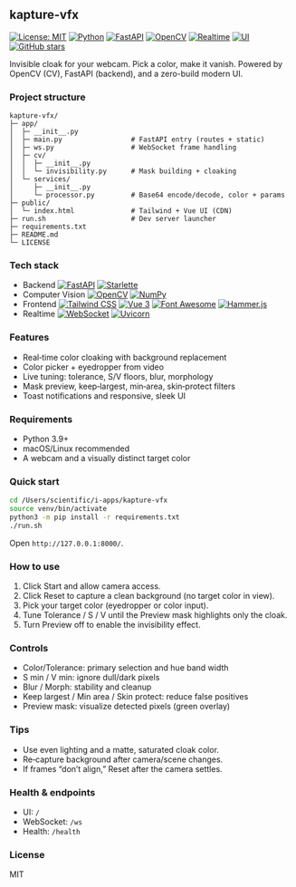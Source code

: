 ## kapture-vfx

[![License: MIT](https://img.shields.io/badge/License-MIT-blue.svg)](LICENSE)
[![Python](https://img.shields.io/badge/Python-3.9%2B-3776AB.svg?logo=python&logoColor=white)](https://www.python.org/)
[![FastAPI](https://img.shields.io/badge/FastAPI-0.x-009688.svg?logo=fastapi&logoColor=white)](https://fastapi.tiangolo.com/)
[![OpenCV](https://img.shields.io/badge/OpenCV-4.x-5C3EE8.svg?logo=opencv&logoColor=white)](https://opencv.org/)
[![Realtime](https://img.shields.io/badge/Realtime-WebSocket-1E90FF.svg)](#)
[![UI](https://img.shields.io/badge/UI-Tailwind%20CSS%20%2B%20Vue-38B2AC.svg?logo=tailwind-css&logoColor=white)](#)
[![GitHub stars](https://img.shields.io/github/stars/manuelapetsi/kapture-vfx?style=social)](https://github.com/manuelapetsi/kapture-vfx)

Invisible cloak for your webcam. Pick a color, make it vanish. Powered by OpenCV (CV), FastAPI (backend), and a zero-build modern UI.

### Project structure
```text
kapture-vfx/
├─ app/
│  ├─ __init__.py
│  ├─ main.py                 # FastAPI entry (routes + static)
│  ├─ ws.py                   # WebSocket frame handling
│  ├─ cv/
│  │  ├─ __init__.py
│  │  └─ invisibility.py      # Mask building + cloaking
│  └─ services/
│     ├─ __init__.py
│     └─ processor.py         # Base64 encode/decode, color + params
├─ public/
│  └─ index.html              # Tailwind + Vue UI (CDN)
├─ run.sh                     # Dev server launcher
├─ requirements.txt
├─ README.md
└─ LICENSE
```

### Tech stack
- Backend [![FastAPI](https://img.shields.io/badge/FastAPI-009688.svg?logo=fastapi&logoColor=white)](https://fastapi.tiangolo.com/) [![Starlette](https://img.shields.io/badge/Starlette-0A0A0A.svg)](https://www.starlette.io/)
- Computer Vision [![OpenCV](https://img.shields.io/badge/OpenCV-5C3EE8.svg?logo=opencv&logoColor=white)](https://opencv.org/) [![NumPy](https://img.shields.io/badge/NumPy-013243.svg?logo=numpy&logoColor=white)](https://numpy.org/)
- Frontend [![Tailwind CSS](https://img.shields.io/badge/Tailwind-38B2AC.svg?logo=tailwind-css&logoColor=white)](https://tailwindcss.com/) [![Vue 3](https://img.shields.io/badge/Vue%203-42B883.svg?logo=vue.js&logoColor=white)](https://vuejs.org/) [![Font Awesome](https://img.shields.io/badge/Font%20Awesome-528DD7.svg?logo=fontawesome&logoColor=white)](https://fontawesome.com/) [![Hammer.js](https://img.shields.io/badge/Hammer.js-FF9800.svg)](https://hammerjs.github.io/)
- Realtime [![WebSocket](https://img.shields.io/badge/WebSocket-1E90FF.svg)](#) [![Uvicorn](https://img.shields.io/badge/Uvicorn-121212.svg)](https://www.uvicorn.org/)

### Features
- Real‑time color cloaking with background replacement
- Color picker + eyedropper from video
- Live tuning: tolerance, S/V floors, blur, morphology
- Mask preview, keep‑largest, min‑area, skin‑protect filters
- Toast notifications and responsive, sleek UI

### Requirements
- Python 3.9+
- macOS/Linux recommended
- A webcam and a visually distinct target color

### Quick start
```bash
cd /Users/scientific/i-apps/kapture-vfx
source venv/bin/activate
python3 -m pip install -r requirements.txt
./run.sh
```
Open `http://127.0.0.1:8000/`.

### How to use
1. Click Start and allow camera access.
2. Click Reset to capture a clean background (no target color in view).
3. Pick your target color (eyedropper or color input).
4. Tune Tolerance / S / V until the Preview mask highlights only the cloak.
5. Turn Preview off to enable the invisibility effect.

### Controls
- Color/Tolerance: primary selection and hue band width
- S min / V min: ignore dull/dark pixels
- Blur / Morph: stability and cleanup
- Keep largest / Min area / Skin protect: reduce false positives
- Preview mask: visualize detected pixels (green overlay)

### Tips
- Use even lighting and a matte, saturated cloak color.
- Re‑capture background after camera/scene changes.
- If frames “don’t align,” Reset after the camera settles.

### Health & endpoints
- UI: `/`
- WebSocket: `/ws`
- Health: `/health`

### License
MIT
